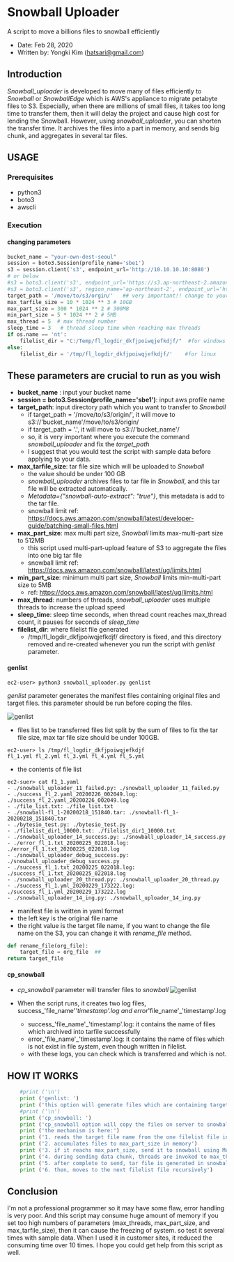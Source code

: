 # Snowball Uploader
A script to move a billions files to snowball efficiently
- Date: Feb 28, 2020
- Written by: Yongki Kim (hatsari@gmail.com)

## Introduction
*Snowball_uploader* is developed to move many of files efficiently to *Snowball* or *SnowballEdge* which is AWS's appliance to migrate petabyte files to S3. Especially, when there are millions of small files, it takes too long time to transfer them, then it will delay the project and cause high cost for lending the Snowball.
However, using *snowball_uploader*, you can shorten the transfer time. It archives the files into a part in memory, and sends big chunk, and aggregates in several tar files.

## USAGE
### Prerequisites
- python3
- boto3
- awscli
### Execution
#### changing parameters
```python
bucket_name = "your-own-dest-seoul"
session = boto3.Session(profile_name='sbe1')
s3 = session.client('s3', endpoint_url='http://10.10.10.10:8080')
# or below
#s3 = boto3.client('s3', endpoint_url='https://s3.ap-northeast-2.amazonaws.com')
#s3 = boto3.client('s3', region_name='ap-northeast-2', endpoint_url='https://s3.ap-northeast-2.amazonaws.com', aws_access_key_id=None, aws_secret_access_key=None)
target_path = '/move/to/s3/orgin/'   ## very important!! change to your source directory
max_tarfile_size = 10 * 1024 ** 3 # 10GB
max_part_size = 300 * 1024 ** 2 # 300MB
min_part_size = 5 * 1024 ** 2 # 5MB
max_thread = 5  # max thread number
sleep_time = 3   # thread sleep time when reaching max threads
if os.name == 'nt':
    filelist_dir = "C:/Temp/fl_logdir_dkfjpoiwqjefkdjf/"  #for windows
else:
    filelist_dir = '/tmp/fl_logdir_dkfjpoiwqjefkdjf/'    #for linux
```
These parameters are crucial to run as you wish
-----
  - **bucket_name** : input your bucket name
  - **session = boto3.Session(profile_name='sbe1')**: input aws profile name
  - **target_path**: input directory path which you want to transfer to *Snowball*
    - if target_path = '/move/to/s3/origin/', it will move to s3://'bucket_name'/move/to/s3/origin/
    - if target_path = '.', it will move to s3://'bucket_name'/
    - so, it is very important where you execute the command *snowball_uploader* and fix the *target_path*
    - I suggest that you would test the script with sample data before applying to your data.
  - **max_tarfile_size**: tar file size which will be uploaded to *Snowball*
    - the value should be under 100 GB
    - *snowball_uploader* archives files to tar file in *Snowball*, and this tar file will be extracted automatically.
    - *Metadata={"snowball-auto-extract": "true"}*, this metadata is add to the tar file.
    - snowball limit ref: https://docs.aws.amazon.com/snowball/latest/developer-guide/batching-small-files.html
  - **max_part_size**: max multi part size, *Snowball* limits max-multi-part size to 512MB
      - this script used multi-part-upload feature of S3 to aggregate the files into one big tar file
      - snowball limit ref: https://docs.aws.amazon.com/snowball/latest/ug/limits.html
  - **min_part_size**: minimum multi part size, *Snowball* limits min-multi-part size to 5MB
      - ref: https://docs.aws.amazon.com/snowball/latest/ug/limits.html
  - **max_thread**: numbers of threads, *snowball_uploader* uses multiple threads to increase the upload speed
  - **sleep_time**: sleep time seconds, when thread count reaches max_thread count, it pauses for seconds of *sleep_time*
  - **filelist_dir**: where filelist file generated
    - /tmp/fl_logdir_dkfjpoiwqjefkdjf/ directory is fixed, and this directory removed and re-created whenever you run the script with *genlist* parameter.

#### genlist
``` shell
ec2-user> python3 snowball_uploader.py genlist
```

*genlist* parameter generates the manifest files containing original files and target files.
this parameter should be run before coping the files.

![genlist](http://g.recordit.co/joXk2dcJBB.gif)

- files list to be transferred
files list split by the sum of files to fix the tar file size, max tar file size should be under 100GB.
``` shell
ec2-user> ls /tmp/fl_logdir_dkfjpoiwqjefkdjf
fl_1.yml fl_2.yml fl_3.yml fl_4.yml fl_5.yml
```

- the contents of file list
``` shell
ec2-suer> cat f1_1.yaml
- ./snowball_uploader_11_failed.py: ./snowball_uploader_11_failed.py
- ./success_fl_2.yaml_20200226_002049.log: ./success_fl_2.yaml_20200226_002049.log
- ./file_list.txt: ./file_list.txt
- ./snowball-fl_1-20200218_151840.tar: ./snowball-fl_1-20200218_151840.tar
- ./bytesio_test.py: ./bytesio_test.py
- ./filelist_dir1_10000.txt: ./filelist_dir1_10000.txt
- ./snowball_uploader_14_success.py: ./snowball_uploader_14_success.py
- ./error_fl_1.txt_20200225_022018.log: ./error_fl_1.txt_20200225_022018.log
- ./snowball_uploader_debug_success.py: ./snowball_uploader_debug_success.py
- ./success_fl_1.txt_20200225_022018.log: ./success_fl_1.txt_20200225_022018.log
- ./snowball_uploader_20_thread.py: ./snowball_uploader_20_thread.py
- ./success_fl_1.yml_20200229_173222.log: ./success_fl_1.yml_20200229_173222.log
- ./snowball_uploader_14_ing.py: ./snowball_uploader_14_ing.py
```
  - manifest file is written in yaml format
  - the left key is the original file name
  - the right value is the target file name, if you want to change the file name on the S3, you can change it with *rename_file* method.
```python
def rename_file(org_file):
    target_file = org_file  ##
return target_file
```
#### cp_snowball
- *cp_snowball* parameter will transfer files to *snowball*
![genlist](http://g.recordit.co/Gq1Z7Tv4MU.gif)

- When the script runs, it creates two log files, success_'file_name'_'timestamp'.log and error_'file_name'_'timestamp'.log
  - success_'file_name'_'timestamp'.log: it contains the name of files which archived into tarfile successfully
  - error_'file_name'_'timestamp'.log: it contains the name of files which is not exist in file system, even though written in filelist.
  - with these logs, you can check which is transferred and which is not.
## HOW IT WORKS

``` python
    #print ('\n')
    print ('genlist: ')
    print ('this option will generate files which are containing target files list in %s'% (filelist_dir))
    #print ('\n')
    print ('cp_snowball: ')
    print ('cp_snowball option will copy the files on server to snowball efficiently')
    print ('the mechanism is here:')
    print ('1. reads the target file name from the one filelist file in filelist directory')
    print ('2. accumulates files to max_part_size in memory')
    print ('3. if it reachs max_part_size, send it to snowball using MultiPartUpload')
    print ('4. during sending data chunk, threads are invoked to max_thread')
    print ('5. after complete to send, tar file is generated in snowball')
    print ('6. then, moves to the next filelist file recursively')
```

## Conclusion
I'm not a professional programmer so it may have some flaw, error handling is very poor. And this script may consume huge amount of memory if you set too high numbers of parameters (max_threads, max_part_size, and max_tarfile_size), then it can cause the freezing of system. so test it several times with sample data.
When I used it in customer sites, it reduced the consuming time over 10 times. I hope you could get help from this script as well.
